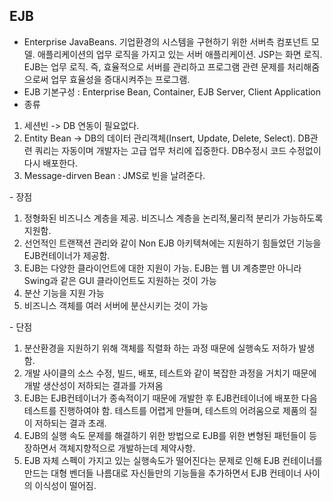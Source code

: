 ## EJB
- Enterprise JavaBeans. 기업환경의 시스템을 구현하기 위한 서버측 컴포넌트 모델. 애플리케이션의 업무 로직을 가지고 있는 서버 애플리케이션. JSP는 화면 로직. 
EJB는 업무 로직. 즉, 효율적으로 서버를 관리하고 프로그램 관련 문제를 처리해줌으로써 업무 효율성을 증대시켜주는 프로그램.
- EJB 기본구성 : Enterprise Bean, Container, EJB Server, Client Application
- 종류
<ol>
  <li>
    세션빈 -> DB 연동이 필요없다.
  </li>
  <li>
    Entity Bean -> DB의 데이터 관리객체(Insert, Update, Delete, Select). DB관련 쿼리는 자동이며 개발자는 고급 업무 처리에 집중한다. 
    DB수정시 코드 수정없이 다시 배포한다.
  </li>
  <li>
    Message-dirven Bean : JMS로 빈을 날려준다.
  </li>
</ol>
- 장점
<ol>
  <li>
    정형화된 비즈니스 계층을 제공. 비즈니스 계층을 논리적,물리적 분리가 가능하도록 지원함.
  </li>
  <li>
    선언적인 트랜잭션 관리와 같이 Non EJB 아키텍쳐에는 지원하기 힘들었던 기능을 EJB컨테이너가 제공함.
  </li>
  <li>
    EJB는 다양한 클라이언트에 대한 지원이 가능. EJB는 웹 UI 계층뿐만 아니라 Swing과 같은 GUI 클라이언트도 지원하는 것이 가능
  </li>
  <li>
    분산 기능을 지원 가능
  </li>
  <li>
    비즈니스 객체를 여러 서버에 분산시키는 것이 가능
  </li>
</ol>
- 단점

<ol>
  <li>
    분산환경을 지원하기 위해 객체를 직렬화 하는 과정 때문에 실행속도 저하가 발생함.
  </li>
  <li>
    개발 사이클의 소스 수정, 빌드, 배포, 테스트와 같이 복잡한 과정을 거치기 때문에 개발 생산성이 저하되는 결과를 가져옴
  </li>
  <li>
    EJB는 EJB컨테이너가 종속적이기 때문에 개발한 후 EJB컨테이너에 배포한 다음 테스트를 진행하여야 함. 테스트를 어렵게 만들며,
    테스트의 어려움으로 제품의 질이 저하되는 결과 초래.
  </li>
  <li>
    EJB의 실행 속도 문제를 해결하기 위한 방법으로 EJB를 위한 변형된 패턴들이 등장하면서 객체지향적으로 개발하는데 제약사항.
  </li>
  <li>
    EJB 자체 스펙이 가지고 있는 실행속도가 떨어진다는 문제로 인해 EJB 컨테이너를 만드는 대형 벤더들 나름대로 자신들만의
    기능들을 추가하면서 EJB 컨테이너 사이의 이식성이 떨어짐.
  </li>
</ol>

